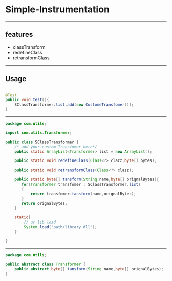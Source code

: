 # Simple-Instrumentation

---
## features
- classTransform
- redefineClass
- retransformClass

---
## Usage
```java

@Test
public void test(){
    SClassTransformer.list.add(new CustomeTransfomer());
}

```
---
```java
package com.utils;

import com.utils.Transformer;

public class SClassTransformer {
    /* add your custom Transfomer here*/
    public static ArrayList<Transformer> list = new ArrayList();

    public static void redefineClass(Class<?> clazz,byte[] bytes);
    
    public static void retransformClass(Class<?> clazz); 

    public static byte[] tansform(String name,byte[] orignalBytes){
       for(Transformer transfomer : SClassTransformer.list)
       {
           return transfomer.tansform(name,orignalBytes);
       } 
       return orignalBytes;
    }

    static{
        // ur lib load
        System.load("path/library.dll");
    }

}
```

---

```java
package com.utils;

public abstract class Transformer {
    public abstract byte[] tansform(String name,byte[] orignalBytes);
}
```
